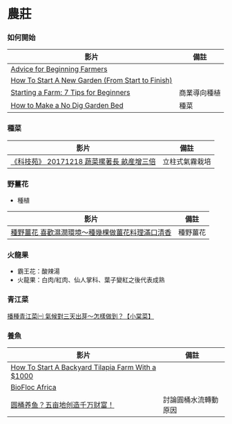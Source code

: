 # 農莊

### 如何開始
|影片|備註|
|----|----|
|[Advice for Beginning Farmers](https://www.youtube.com/watch?v=AYEo2udXM80)||
|[How To Start A New Garden (From Start to Finish)](https://www.youtube.com/watch?v=0aNOPuXHCLQ&list=PL5My47TRn9ydMPSTt-5kpxPeL277dpPhZ&index=4)||
|[Starting a Farm: 7 Tips for Beginners](https://www.youtube.com/watch?v=mJ-MeA-W1Ts)|商業導向種植|
|[How to Make a No Dig Garden Bed](https://www.youtube.com/watch?v=TVoruCmpfUI&list=PL5My47TRn9ydMPSTt-5kpxPeL277dpPhZ)|種菜|

### 種菜
|影片|備註|
|----|----|
|[《科技苑》 20171218 蔬菜摞著長 畝産增三倍](https://www.youtube.com/watch?v=LZvztEnIuE8)|立柱式氣霧栽培|

### 野薑花
- 種植

|影片|備註|
|----|----|
|[種野薑花 喜歡濕潤環境～種幾棵做薑花料理滿口清香](https://www.youtube.com/watch?v=RnbWGFmgyks)|種野薑花|

### 火龍果
- 霸王花：酸辣湯
- 火龍果：白肉/紅肉、仙人掌科、葉子變紅之後代表成熟

### 青江菜
[播種青江菜㈠ 氣候對三天出芽～怎樣做到？【小棠菜】](https://www.youtube.com/watch?v=-cHqFn-VBv8)

### 養魚
|影片|備註|
|----|----|
|[How To Start A Backyard Tilapia Farm With a $1000](https://www.youtube.com/watch?v=Wnmg_zgD59A)||
|[BioFloc Africa](https://bioflocafrica.com/)||
|[圆桶养鱼？五亩地创造千万财富！](https://www.youtube.com/watch?v=J7LeftfGCXY)|討論圓桶水流轉動原因|
